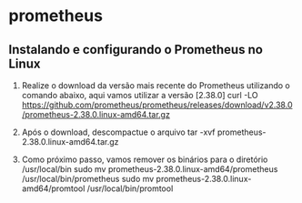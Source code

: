 # prometheus

## Instalando e configurando o Prometheus no Linux

1. Realize o download da versão mais recente do Prometheus utilizando o comando abaixo, aqui vamos utilizar a versão [2.38.0]
curl -LO https://github.com/prometheus/prometheus/releases/download/v2.38.0/prometheus-2.38.0.linux-amd64.tar.gz

2. Após o download, descompactue o arquivo
tar -xvf prometheus-2.38.0.linux-amd64.tar.gz

3. Como próximo passo, vamos remover os binários para o diretório /usr/local/bin 
sudo mv prometheus-2.38.0.linux-amd64/prometheus /usr/local/bin/prometheus
sudo mv prometheus-2.38.0.linux-amd64/promtool /usr/local/bin/promtool
